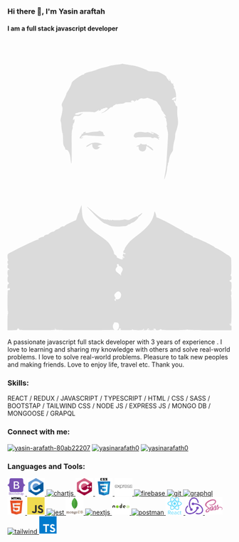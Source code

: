 ### Hi there 👋, I'm Yasin araftah
#### I am a full stack javascript  developer
<br/>
<svg version="1.0" xmlns="http://www.w3.org/2000/svg"
 width="449.000000pt" height="567.000000pt" viewBox="0 0 449.000000 567.000000"
 preserveAspectRatio="xMidYMid meet">
<metadata>
Created by potrace 1.16, written by Peter Selinger 2001-2019
</metadata>
<g transform="translate(0.000000,567.000000) scale(0.100000,-0.100000)"
fill="#dbdbdb" stroke="none">
<path d="M2298 5344 c-4 -3 -51 -10 -105 -14 -54 -5 -125 -18 -158 -30 -33
-11 -86 -25 -118 -30 -32 -5 -87 -22 -122 -39 -36 -16 -86 -33 -112 -37 -63
-9 -155 -43 -148 -55 4 -5 -1 -9 -10 -9 -24 0 -71 -27 -157 -89 -60 -43 -79
-62 -83 -86 -7 -34 -58 -137 -87 -174 -10 -13 -18 -31 -18 -40 0 -9 -22 -61
-50 -115 -48 -94 -49 -99 -36 -131 16 -37 10 -102 -19 -215 -13 -52 -15 -72
-6 -97 7 -17 11 -46 11 -65 -1 -43 16 -153 25 -168 4 -6 8 -60 9 -118 1 -91 4
-113 24 -145 12 -21 22 -45 22 -53 0 -8 9 -14 19 -14 39 0 69 -59 81 -156 23
-198 29 -152 27 196 -1 271 1 350 12 369 7 13 10 36 7 52 -3 17 -1 29 5 29 6
0 7 5 4 11 -4 5 0 18 9 28 15 17 21 39 18 75 -2 20 -2 20 -17 0 -15 -18 -16
-17 -9 16 9 51 26 64 82 61 43 -2 52 2 87 35 29 26 33 32 13 20 -16 -9 -28
-14 -28 -10 0 4 -7 1 -16 -6 -18 -15 -61 -22 -87 -14 -14 5 -16 9 -6 20 6 8
14 13 16 10 3 -2 20 2 39 10 19 8 34 11 34 8 0 -4 6 -2 13 3 12 10 250 8 267
-2 10 -6 59 14 78 32 7 7 19 13 25 13 7 0 6 -4 -3 -10 -19 -13 -8 -13 25 0 17
6 24 14 19 22 -4 7 -4 10 1 6 4 -4 21 0 37 8 16 8 34 12 40 8 6 -4 8 -3 5 3
-3 5 6 10 22 10 20 0 27 -5 26 -18 -1 -10 -5 -22 -10 -26 -4 -5 -5 -1 0 7 4 8
-5 3 -21 -11 -16 -15 -44 -34 -61 -43 -44 -22 -42 -29 3 -10 45 19 86 47 138
94 29 26 37 30 33 15 -5 -13 3 -8 23 15 17 19 30 30 30 25 0 -4 12 2 27 16 14
13 23 18 18 10 -6 -10 -2 -11 16 -5 13 4 47 8 75 9 33 0 59 6 70 16 14 13 34
16 82 13 37 -2 62 1 62 7 0 6 -4 7 -10 4 -5 -3 -10 -2 -10 2 0 5 9 14 20 21
11 7 20 8 20 2 0 -5 7 -7 15 -4 10 4 15 0 15 -12 1 -18 1 -18 11 -1 6 9 15 14
21 11 6 -4 8 -2 4 4 -3 6 -2 13 4 17 5 3 10 1 10 -4 0 -17 21 -13 39 7 17 20
68 34 76 22 5 -8 74 2 91 13 6 3 29 -3 52 -13 23 -11 42 -17 42 -14 0 3 10 -2
22 -10 12 -9 29 -16 36 -16 15 0 59 -31 58 -42 -1 -3 8 -17 20 -30 32 -36 53
-74 58 -105 3 -15 18 -39 33 -52 15 -13 21 -20 13 -15 -9 4 -7 -2 5 -17 44
-51 47 -57 34 -65 -8 -4 -9 -3 -5 4 4 8 2 10 -8 6 -12 -5 -11 -9 5 -25 18 -18
23 -33 20 -53 -1 -5 1 -16 5 -25 11 -27 13 -91 2 -91 -6 0 -5 -6 2 -15 7 -8
10 -15 7 -15 -3 0 2 -28 10 -62 16 -66 16 -38 -17 -593 -6 -93 -19 -213 -30
-265 -22 -109 -25 -153 -6 -95 27 82 44 151 45 188 1 20 6 49 11 63 6 14 8 29
5 34 -3 5 -1 11 4 15 6 3 13 27 16 53 10 67 25 111 58 159 15 24 27 49 25 55
-4 24 13 143 28 186 8 23 14 65 14 93 0 27 6 62 13 77 8 15 22 63 32 106 16
69 17 91 7 170 -12 95 -13 121 -9 198 1 25 0 45 -4 42 -9 -5 -40 31 -33 39 3
3 -4 19 -16 35 -13 18 -19 35 -15 43 6 9 11 7 22 -6 9 -14 13 -15 13 -4 0 8 3
24 6 37 4 13 2 22 -5 22 -7 0 -10 -4 -6 -9 3 -5 1 -12 -5 -16 -18 -11 -59 -15
-64 -7 -8 13 51 53 68 46 13 -5 16 2 15 37 0 50 -31 153 -42 143 -4 -4 -7 0
-7 10 0 11 4 14 12 10 6 -4 4 3 -5 17 -9 13 -17 35 -17 49 0 18 -3 21 -9 11
-7 -10 -12 -8 -25 10 -9 13 -16 29 -16 35 0 7 -9 22 -21 35 l-21 24 16 -27 c9
-16 12 -28 7 -28 -13 0 -75 80 -67 87 10 10 -127 89 -169 98 -22 4 -74 8 -116
9 -58 1 -82 5 -96 19 -11 9 -23 17 -27 17 -3 0 -48 17 -99 37 -67 27 -125 41
-217 54 -69 9 -132 20 -141 23 -8 4 -18 4 -21 0z"/>
<path d="M1826 3993 c-4 -5 -35 -9 -69 -10 -34 0 -84 -7 -112 -15 -28 -8 -61
-11 -75 -7 -14 4 -19 7 -12 8 6 1 12 5 12 10 0 5 -13 4 -29 -2 -17 -6 -27 -16
-24 -24 3 -8 -3 -13 -17 -13 -11 0 -19 -4 -15 -9 3 -5 -1 -15 -8 -23 -8 -7
-19 -23 -26 -36 -11 -20 -10 -22 17 -22 16 0 36 7 43 17 13 15 12 15 -9 4 -28
-15 -35 -12 -19 9 18 24 82 40 120 30 17 -5 103 -11 190 -13 131 -4 157 -2
157 10 0 8 -4 11 -10 8 -5 -3 -11 -1 -11 4 -3 21 -4 26 -12 39 -5 6 -5 12 0
12 12 1 -58 30 -71 30 -7 0 -16 -3 -20 -7z"/>
<path d="M2589 3968 c-25 -6 -39 -18 -50 -41 -13 -29 -12 -34 4 -50 12 -12 25
-16 40 -11 29 10 318 11 304 2 -13 -8 -13 -8 21 -12 12 -2 22 1 22 6 0 5 10 7
23 5 32 -5 77 -29 77 -40 0 -6 3 -7 6 -4 4 4 1 13 -6 22 -10 12 -10 15 4 15
10 0 14 5 11 10 -4 6 -10 8 -15 5 -4 -3 -11 2 -14 11 -4 12 -2 15 9 10 33 -12
12 14 -33 42 -44 27 -149 57 -112 33 8 -6 23 -11 33 -11 21 0 22 -16 1 -24 -8
-3 -12 -2 -9 4 5 8 -3 13 -17 9 -2 0 -20 7 -41 16 -24 10 -43 12 -54 7 -9 -5
-31 -6 -52 -1 -46 11 -106 10 -152 -3z"/>
<path d="M1684 3752 c-64 -22 -130 -72 -95 -72 6 0 30 14 54 30 25 17 48 30
51 30 3 0 6 -13 6 -29 0 -71 83 -108 133 -58 l22 22 -22 3 c-13 2 -23 7 -23
12 0 15 58 38 82 34 14 -3 8 3 -16 16 -52 29 -128 34 -192 12z"/>
<path d="M2665 3738 c-4 -10 -22 -22 -41 -28 -40 -14 -54 -29 -19 -22 21 4 25
1 25 -21 0 -40 11 -58 44 -72 54 -23 105 12 106 73 0 30 1 31 23 20 12 -7 39
-28 60 -45 36 -32 57 -41 57 -25 0 13 -49 60 -70 67 -11 3 -20 11 -20 17 0 6
-3 8 -6 5 -11 -11 -45 13 -38 26 5 9 4 9 -5 1 -15 -14 -93 -6 -103 10 -4 7 -9
4 -13 -6z"/>
<path d="M1463 2457 c-13 -33 -23 -67 -23 -78 0 -10 -4 -19 -8 -19 -5 0 -19
-34 -33 -75 l-24 -74 -60 -27 c-98 -43 -159 -76 -171 -92 -6 -8 -16 -12 -22
-8 -14 8 -72 -20 -72 -35 0 -6 -4 -7 -10 -4 -5 3 -10 2 -10 -3 0 -5 -13 -12
-30 -15 -16 -4 -38 -16 -47 -27 -10 -11 -25 -20 -34 -20 -21 0 -74 -27 -89
-45 -7 -8 -21 -15 -31 -15 -28 0 -69 -22 -69 -37 0 -8 -4 -11 -10 -8 -5 3 -32
-4 -59 -16 -38 -16 -48 -25 -43 -37 5 -15 4 -16 -13 -2 -15 12 -17 12 -10 1 6
-11 4 -13 -7 -8 -14 5 -489 -225 -566 -274 -19 -12 -22 -22 -21 -69 1 -30 7
-58 13 -62 8 -5 7 -8 -1 -8 -8 0 -13 -14 -13 -35 0 -21 5 -35 12 -35 9 0 9 -3
0 -12 -17 -17 -16 -78 2 -78 14 0 30 -29 21 -38 -3 -3 -5 0 -5 6 0 6 -7 9 -15
6 -18 -7 -19 -100 -1 -123 8 -11 8 -13 0 -8 -8 5 -12 -11 -13 -53 0 -45 3 -62
14 -66 19 -8 19 -33 0 -40 -10 -4 -15 -20 -15 -51 0 -39 2 -44 15 -33 16 14
35 5 35 -16 0 -19 -30 -30 -40 -15 -4 7 -8 -88 -9 -210 -1 -171 2 -224 11
-231 10 -6 9 -8 -2 -8 -13 0 -13 -1 0 -10 9 -6 10 -10 3 -10 -8 0 -12 -48 -13
-170 l-1 -170 100 0 c88 0 99 2 97 17 -1 12 6 18 19 18 13 0 20 -6 19 -17 -2
-17 21 -18 356 -17 299 0 361 3 371 15 7 9 8 14 1 14 -6 0 -13 -5 -15 -10 -3
-6 -4 -5 -3 2 4 20 31 15 28 -4 -2 -16 38 -17 590 -17 326 0 588 3 582 7 -33
22 -43 84 -19 118 8 12 12 23 10 26 -9 9 57 8 75 -2 40 -21 31 -126 -12 -143
-7 -3 -1 -6 13 -6 19 -1 26 4 25 16 0 10 7 19 17 21 20 4 24 -24 5 -31 -7 -3
48 -5 122 -6 88 0 130 3 120 9 -9 6 -10 10 -3 10 6 0 15 -4 18 -10 3 -6 48
-10 100 -10 73 0 94 3 99 15 6 17 26 20 26 4 0 -5 -4 -7 -10 -4 -5 3 -10 1
-10 -4 0 -6 17 -11 39 -11 31 0 40 4 44 21 6 23 28 22 36 -2 4 -12 2 -12 -12
0 -10 7 -17 9 -17 3 0 -5 7 -13 16 -16 25 -10 124 -7 124 4 0 5 -8 6 -17 3
-16 -6 -16 -5 -5 10 15 18 42 12 42 -9 0 -10 12 -14 40 -14 22 0 40 5 40 10 0
6 9 10 20 10 11 0 20 -5 20 -10 0 -13 490 -12 507 2 7 6 14 5 17 -1 5 -7 158
-10 441 -11 l435 0 0 51 c0 40 -3 50 -14 46 -8 -3 -17 1 -20 10 -7 18 1 33 17
33 7 0 6 -4 -3 -10 -8 -5 -11 -12 -7 -17 21 -20 27 43 27 293 0 202 -3 273
-12 283 -7 8 -8 11 -2 8 14 -8 17 68 4 94 -7 13 -7 19 0 19 6 0 10 31 10 79 0
70 -2 79 -20 84 -26 7 -26 27 0 34 17 5 20 13 19 49 -2 23 -6 41 -11 38 -4 -3
-8 2 -8 10 0 9 4 16 9 16 5 0 8 76 7 173 -1 132 -4 171 -14 169 -6 -1 -11 3
-10 9 2 5 -16 21 -40 34 -24 13 -51 30 -60 38 -28 24 -171 107 -184 107 -7 0
-23 11 -35 24 -28 29 -387 198 -406 190 -8 -3 -18 -1 -22 5 -4 7 1 9 12 5 10
-3 -22 15 -70 41 -49 25 -93 43 -98 39 -5 -3 -8 0 -7 7 2 6 -27 28 -63 48 -36
20 -120 66 -185 103 -126 71 -309 159 -316 153 -2 -3 -5 6 -5 18 -2 28 -26 97
-34 97 -4 0 -9 -22 -13 -49 -4 -27 -23 -82 -43 -122 -45 -89 -152 -201 -295
-307 -53 -39 -114 -89 -135 -110 -46 -46 -113 -141 -113 -160 0 -7 -7 -20 -15
-28 -22 -22 -19 -54 4 -54 25 0 36 -16 16 -24 -8 -3 -15 -2 -15 3 0 4 -6 8
-12 8 -7 0 -14 -13 -15 -29 -2 -19 3 -28 12 -28 18 0 20 -26 3 -36 -8 -5 -9
-2 -5 9 3 10 2 17 -3 17 -9 0 -14 -22 -11 -42 2 -15 -34 -8 -84 16 -27 14 -44
25 -36 25 10 1 5 11 -14 31 -15 16 -31 27 -35 25 -4 -2 -6 6 -5 19 4 32 -62
156 -114 217 -24 28 -91 82 -149 121 -151 101 -236 173 -293 248 -63 84 -80
136 -88 273 l-6 112 -22 -58z m767 -1147 c0 -13 7 -20 19 -20 22 0 61 -44 61
-69 0 -9 -9 -31 -20 -49 -12 -20 -18 -42 -15 -53 4 -11 2 -19 -5 -19 -6 0 -8
5 -5 10 3 6 0 10 -9 10 -8 0 -16 4 -18 8 -1 4 -17 18 -34 30 -42 29 -48 65
-18 101 16 20 20 31 12 39 -13 13 -2 32 18 32 8 0 14 -9 14 -20z m24 -546 c51
-51 12 -149 -57 -144 -36 3 -40 1 -27 -15 10 -12 10 -15 -3 -15 -22 0 -29 28
-10 39 15 8 15 11 0 35 -24 36 -21 54 14 87 35 33 60 37 83 13z"/>
<path d="M1622 2444 c20 -22 70 -74 110 -116 80 -85 204 -188 227 -188 7 0 28
-9 45 -19 61 -38 142 -48 291 -36 17 1 44 3 61 3 16 1 40 11 52 23 12 11 26
18 31 15 4 -3 17 3 27 13 11 10 32 21 46 24 38 10 122 91 113 109 -5 7 -5 10
0 6 9 -9 75 55 75 72 0 7 -6 5 -15 -4 -9 -8 -29 -23 -45 -33 -17 -9 -30 -21
-30 -26 0 -5 -9 -5 -20 -2 -13 4 -20 2 -20 -6 0 -7 -3 -9 -6 -6 -4 4 -36 -10
-72 -30 -61 -34 -68 -36 -106 -25 -22 6 -44 8 -49 5 -22 -13 -206 -21 -225 -9
-7 4 -19 3 -26 -4 -11 -8 -15 -8 -19 2 -4 10 -8 10 -16 -2 -8 -11 -11 -12 -11
-2 0 7 -5 10 -10 7 -6 -4 -17 -1 -25 5 -12 10 -15 10 -15 -1 0 -10 -3 -10 -11
-2 -6 6 -17 9 -24 6 -8 -2 -24 1 -37 8 -13 7 -26 12 -30 11 -3 -1 -12 5 -18
13 -7 8 -17 15 -21 15 -5 0 -59 44 -120 97 -118 105 -167 140 -107 77z"/>
</g>
</svg>
<br/>

<p align="left">
A passionate javascript full stack developer with 3 years of experience . I love to learning and sharing my knowledge with others and solve real-world problems. I love to solve real-world problems. Pleasure to talk new peoples and making friends. Love to enjoy life, travel etc. Thank you.</p>
 
<h3 align="left">Skills: </h3>
<p align="left">
REACT / REDUX / JAVASCRIPT / TYPESCRIPT / HTML / CSS / SASS / BOOTSTAP / TAILWIND CSS / NODE JS / EXPRESS JS / MONGO DB / MONGOOSE / GRAPQL
</p>

<h3 align="left">Connect with me:</h3>
<p align="left">
<a href="https://linkedin.com/in/yasin-arafath-80ab22207" target="blank"><img align="center" src="https://raw.githubusercontent.com/rahuldkjain/github-profile-readme-generator/master/src/images/icons/Social/linked-in-alt.svg" alt="yasin-arafath-80ab22207" height="30" width="40" /></a>
<a href="https://fb.com/yasinarafath0" target="blank"><img align="center" src="https://raw.githubusercontent.com/rahuldkjain/github-profile-readme-generator/master/src/images/icons/Social/facebook.svg" alt="yasinarafath0" height="30" width="40" /></a>
 <a href="https://join.skype.com/invite/yTkRuvgjOIxH" target="blank"><img align="center" src="https://raw.githubusercontent.com/rahuldkjain/github-profile-readme-generator/master/src/images/icons/Social/skype.svg" alt="yasinarafath0" height="30" width="40" /></a>
</p>

<h3 align="left">Languages and Tools:</h3>
<p align="left"> <a href="https://getbootstrap.com" target="_blank" rel="noreferrer"> <img src="https://raw.githubusercontent.com/devicons/devicon/master/icons/bootstrap/bootstrap-plain-wordmark.svg" alt="bootstrap" width="40" height="40"/> </a> <a href="https://www.cprogramming.com/" target="_blank" rel="noreferrer"> <img src="https://raw.githubusercontent.com/devicons/devicon/master/icons/c/c-original.svg" alt="c" width="40" height="40"/> </a> <a href="https://www.chartjs.org" target="_blank" rel="noreferrer"> <img src="https://www.chartjs.org/media/logo-title.svg" alt="chartjs" width="40" height="40"/> </a> <a href="https://www.w3schools.com/cpp/" target="_blank" rel="noreferrer"> <img src="https://raw.githubusercontent.com/devicons/devicon/master/icons/cplusplus/cplusplus-original.svg" alt="cplusplus" width="40" height="40"/> </a> <a href="https://www.w3schools.com/css/" target="_blank" rel="noreferrer"> <img src="https://raw.githubusercontent.com/devicons/devicon/master/icons/css3/css3-original-wordmark.svg" alt="css3" width="40" height="40"/> </a> <a href="https://expressjs.com" target="_blank" rel="noreferrer"> <img src="https://raw.githubusercontent.com/devicons/devicon/master/icons/express/express-original-wordmark.svg" alt="express" width="40" height="40"/> </a> <a href="https://firebase.google.com/" target="_blank" rel="noreferrer"> <img src="https://www.vectorlogo.zone/logos/firebase/firebase-icon.svg" alt="firebase" width="40" height="40"/> </a> <a href="https://git-scm.com/" target="_blank" rel="noreferrer"> <img src="https://www.vectorlogo.zone/logos/git-scm/git-scm-icon.svg" alt="git" width="40" height="40"/> </a> <a href="https://graphql.org" target="_blank" rel="noreferrer"> <img src="https://www.vectorlogo.zone/logos/graphql/graphql-icon.svg" alt="graphql" width="40" height="40"/> </a> <a href="https://www.w3.org/html/" target="_blank" rel="noreferrer"> <img src="https://raw.githubusercontent.com/devicons/devicon/master/icons/html5/html5-original-wordmark.svg" alt="html5" width="40" height="40"/> </a> <a href="https://developer.mozilla.org/en-US/docs/Web/JavaScript" target="_blank" rel="noreferrer"> <img src="https://raw.githubusercontent.com/devicons/devicon/master/icons/javascript/javascript-original.svg" alt="javascript" width="40" height="40"/> </a> <a href="https://jestjs.io" target="_blank" rel="noreferrer"> <img src="https://www.vectorlogo.zone/logos/jestjsio/jestjsio-icon.svg" alt="jest" width="40" height="40"/> </a> <a href="https://www.mongodb.com/" target="_blank" rel="noreferrer"> <img src="https://raw.githubusercontent.com/devicons/devicon/master/icons/mongodb/mongodb-original-wordmark.svg" alt="mongodb" width="40" height="40"/> </a> <a href="https://nextjs.org/" target="_blank" rel="noreferrer"> <img src="https://cdn.worldvectorlogo.com/logos/nextjs-2.svg" alt="nextjs" width="40" height="40"/> </a> <a href="https://nodejs.org" target="_blank" rel="noreferrer"> <img src="https://raw.githubusercontent.com/devicons/devicon/master/icons/nodejs/nodejs-original-wordmark.svg" alt="nodejs" width="40" height="40"/> </a> <a href="https://postman.com" target="_blank" rel="noreferrer"> <img src="https://www.vectorlogo.zone/logos/getpostman/getpostman-icon.svg" alt="postman" width="40" height="40"/> </a> <a href="https://reactjs.org/" target="_blank" rel="noreferrer"> <img src="https://raw.githubusercontent.com/devicons/devicon/master/icons/react/react-original-wordmark.svg" alt="react" width="40" height="40"/> </a> <a href="https://redux.js.org" target="_blank" rel="noreferrer"> <img src="https://raw.githubusercontent.com/devicons/devicon/master/icons/redux/redux-original.svg" alt="redux" width="40" height="40"/> </a> <a href="https://sass-lang.com" target="_blank" rel="noreferrer"> <img src="https://raw.githubusercontent.com/devicons/devicon/master/icons/sass/sass-original.svg" alt="sass" width="40" height="40"/> </a> <a href="https://tailwindcss.com/" target="_blank" rel="noreferrer"> <img src="https://www.vectorlogo.zone/logos/tailwindcss/tailwindcss-icon.svg" alt="tailwind" width="40" height="40"/> </a> <a href="https://www.typescriptlang.org/" target="_blank" rel="noreferrer"> <img src="https://raw.githubusercontent.com/devicons/devicon/master/icons/typescript/typescript-original.svg" alt="typescript" width="40" height="40"/> </a> </p>






